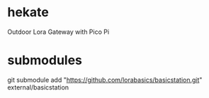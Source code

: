 # hekate
Outdoor Lora Gateway with Pico Pi

# submodules
git submodule add "https://github.com/lorabasics/basicstation.git" external/basicstation